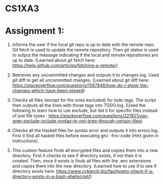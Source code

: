 # CS1XA3

# Assignment 1:

1. Informs the user if the local git repo is up to date with the remote repo. Git fetch is used to update the remote repository. Then git status is used to output the message indicating if the local and remote repositories are up to date.
(Learned about git fetch here: https://help.github.com/articles/fetching-a-remote/)

2. Retrieves any uncommitted changes and outputs it to changes.log. Used git diff to get all uncommitted changes.
(Learned about git diff here: https://stackoverflow.com/questions/1587846/how-do-i-show-the-changes-which-have-been-staged)

3. Checks all files (except for the ones excluded) for todo tags. The script then outputs all the lines with those tags into TODO.log.
(Used the following to learn how to use exclude, but did it for specific files instead of just file types : https://stackoverflow.com/questions/221921/use-grep-exclude-include-syntax-to-not-grep-through-certain-files)

4. Checks all the Haskell files for syntax error and outputs it into errors.log. First it find all haskell files before executing ghc -fno-code (Hint given in instructions).

5. This custom feature finds all encrypted files and copies them into a new directory. First it checks to see if directory exists, if not then it is created. Then, once it exists is finds all files with the .enc extensions and copies them into the new directory.
(Learned how to use if to see if directory exists here: https://www.cyberciti.biz/faq/howto-check-if-a-directory-exists-in-a-bash-shellscript/)
